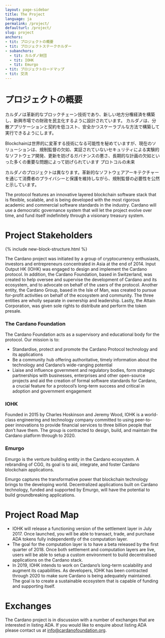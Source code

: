 ```yaml
---
layout: page-sidebar
title: The Project
language: ja
permalink: /project/
defaulturl: /project/
slug: project
anchors:
- tit: プロジェクトの概要
- tit: プロジェクトステークホルダー
- subanchors:
  - tit: カルダノ財団
  - tit: IOHK
  - tit: Emurgo
- tit: プロジェクトロードマップ
- tit: 交流
---
```

<h1 id="project-overview">プロジェクトの概要</h1>

カルダノは革新的なブロックチェーン技術であり、新しい地方分権経済を構築し、新興市場での財政を民主化するように設計されています。 カルダノは、分散アプリケーションと契約を低コスト、安全かつスケーラブルな方法で構築して実行できるようにします。

Blockchainは世界的に変革する技術になる可能性を秘めていますが、現在のソリューションは、規制監督の欠如、実証されていないセキュリティによる実験的なソフトウェア開発、更新を妨げるガバナンスの悪さ、長期的な計画の欠如といった多くの重要な問題によって妨げられています プロトコルの未来

カルダノのプロジェクトは異なります。革新的なソフトウェアアーキテクチャーを通じて消費者のプライバシーと保護を維持しながら、規制監督の必要性を公然と示しています。

The protocol features an innovative layered blockchain software stack that is flexible, scalable, and is being developed with the most rigorous academic and commercial software standards in the industry. Cardano will use a democratic governance system that will let the project evolve over time, and fund itself indefinitely through a visionary treasury system.

<h1 id="project-stakeholders">Project Stakeholders</h1>

{% include new-block-structure.html %}

The Cardano project was initiated by a group of cryptocurrency enthusiasts, investors and entrepreneurs concentrated in Asia at the end of 2014. Input Output HK (IOHK) was engaged to design and implement the Cardano protocol. In addition, the Cardano Foundation, based in Switzerland, was created to help oversee and supervise the development of Cardano and its ecosystem, and to advocate on behalf of the users of the protocol. Another entity, the Cardano Group, based in the Isle of Man, was created to pursue for-profit activities on behalf of the ecosystem and community. The three entities are wholly separate in ownership and leadership. Lastly, the Attain Corporation, was given sole rights to distribute and perform the token presale.

<h3 id="the-cardano-foundation">The Cardano Foundation</h3>

The Cardano Foundation acts as a supervisory and educational body for the protocol. Our mission is to:

* Standardise, protect and promote the Cardano Protocol technology and its applications
* Be a community hub offering authoritative, timely information about the technology and Cardano’s wide-ranging potential
* Liaise and influence government and regulatory bodies, form strategic partnerships with businesses, enterprises and other open-source projects and aid the creation of formal software standards for Cardano, a crucial feature for a protocol’s long-term success and critical in adoption and government engagement

<h3 id="iohk">IOHK</h3>

Founded in 2015 by Charles Hoskinson and Jeremy Wood, IOHK is a world-class engineering and technology company committed to using peer-to-peer innovations to provide financial services to three billion people that don’t have them.
The group is contracted to design, build, and maintain the Cardano platform through to 2020. 

<h3 id="emurgo">Emurgo</h3>

Emurgo is the venture building entity in the Cardano ecosystem. A rebranding of CGG, its goal is to aid, integrate, and foster Cardano blockchain applications.
 
Emurgo captures the transformative power that blockchain technology brings to the developing world. Decentralized applications built on Cardano technology, funded and supported by Emurgo, will have the potential to build groundbreaking applications.

<h1 id="project-road-map">Project Road Map</h1>

* IOHK will release a functioning version of the settlement layer in July 2017. Once launched, you will be able to transact, trade, and purchase ADA tokens fully independently of the computation layer.
* The goal for the computation layer is to have a beta released by the first quarter of 2018. Once both settlement and computation layers are live, users will be able  to setup a custom environment to build decentralised applications on the Cardano stack.
* In 2019, IOHK intends to work on Cardano’s long-term scalability and augment its capabilities. As developers, IOHK has been contracted through 2020 to make sure Cardano is being adequately maintained. The goal is to create a sustainable ecosystem that is capable of funding and supporting itself.

<h1 id="exchanges">Exchanges</h1>

The Cardano project is in discussion with a number of exchanges that are interested in listing ADA. If you would like to enquire about listing ADA please contact us at info@cardanofoundation.org.

